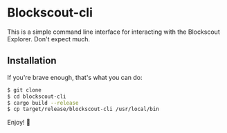 # Blockscout-cli

This is a simple command line interface for interacting with the Blockscout Explorer. Don't expect much.

## Installation

If you're brave enough, that's what you can do:

```bash
$ git clone
$ cd blockscout-cli
$ cargo build --release
$ cp target/release/blockscout-cli /usr/local/bin
```

Enjoy! 🚀
